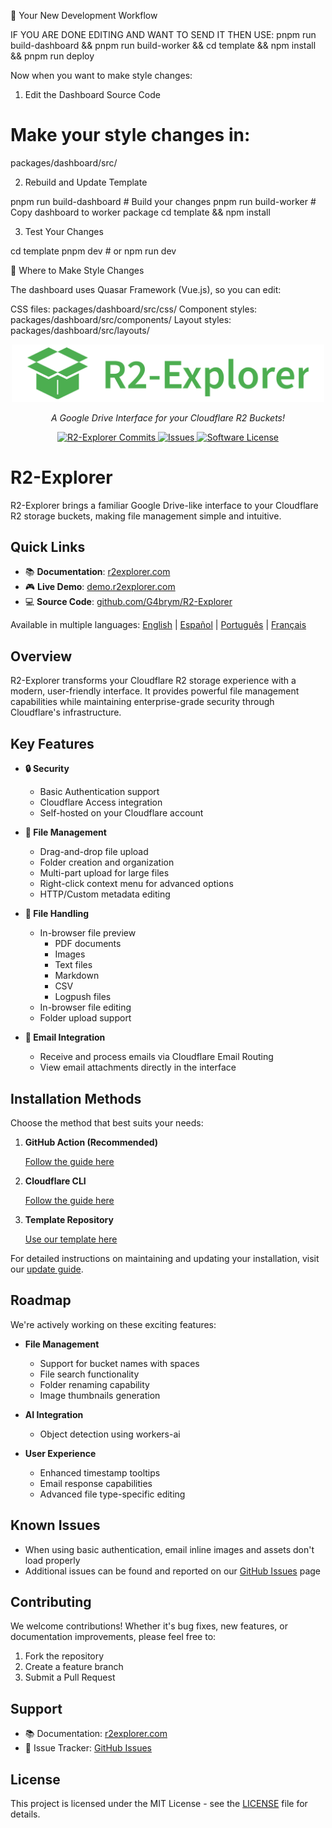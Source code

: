 🔄 Your New Development Workflow

IF YOU ARE DONE EDITING AND WANT TO SEND IT THEN USE:
pnpm run build-dashboard && pnpm run build-worker && cd template && npm install && pnpm run deploy

Now when you want to make style changes:

1. Edit the Dashboard Source Code

# Make your style changes in:

packages/dashboard/src/

2. Rebuild and Update Template

pnpm run build-dashboard # Build your changes
pnpm run build-worker # Copy dashboard to worker package
cd template && npm install

3. Test Your Changes

cd template
pnpm dev # or npm run dev

🎨 Where to Make Style Changes

The dashboard uses Quasar Framework (Vue.js), so you can edit:

CSS files: packages/dashboard/src/css/
Component styles: packages/dashboard/src/components/
Layout styles: packages/dashboard/src/layouts/

<div align="center">
  <a href="https://r2explorer.com/">
    <img src="https://raw.githubusercontent.com/G4brym/R2-explorer/refs/heads/main/packages/docs/pages/assets/r2-explorer-logo.png" width="500" height="auto" alt="R2-Explorer"/>
  </a>
</div>

<p align="center">
    <em>A Google Drive Interface for your Cloudflare R2 Buckets!</em>
</p>

<p align="center">
    <a href="https://github.com/G4brym/R2-Explorer/commits/main" target="_blank">
      <img src="https://img.shields.io/github/commit-activity/m/G4brym/R2-Explorer?label=Commits&style=social" alt="R2-Explorer Commits">
    </a>
    <a href="https://github.com/G4brym/R2-Explorer/issues" target="_blank">
      <img src="https://img.shields.io/github/issues/G4brym/R2-Explorer?style=social" alt="Issues">
    </a>
    <a href="https://github.com/G4brym/R2-Explorer/blob/main/LICENSE" target="_blank">
      <img src="https://img.shields.io/badge/license-MIT-brightgreen.svg?style=social" alt="Software License">
    </a>
</p>

# R2-Explorer

R2-Explorer brings a familiar Google Drive-like interface to your Cloudflare R2 storage buckets, making file management simple and intuitive.

## Quick Links

- 📚 **Documentation**: [r2explorer.com](https://r2explorer.com)
- 🎮 **Live Demo**: [demo.r2explorer.com](https://demo.r2explorer.com)
- 💻 **Source Code**: [github.com/G4brym/R2-Explorer](https://github.com/G4brym/R2-Explorer)

Available in multiple languages:
[English](https://r2explorer.com) |
[Español](https://r2explorer-com.translate.goog/?_x_tr_sl=en&_x_tr_tl=es) |
[Português](https://r2explorer-com.translate.goog/?_x_tr_sl=en&_x_tr_tl=pt-PT) |
[Français](https://r2explorer-com.translate.goog/?_x_tr_sl=en&_x_tr_tl=fr)

## Overview

R2-Explorer transforms your Cloudflare R2 storage experience with a modern, user-friendly interface. It provides powerful file management capabilities while maintaining enterprise-grade security through Cloudflare's infrastructure.

## Key Features

- **🔒 Security**

  - Basic Authentication support
  - Cloudflare Access integration
  - Self-hosted on your Cloudflare account

- **📁 File Management**

  - Drag-and-drop file upload
  - Folder creation and organization
  - Multi-part upload for large files
  - Right-click context menu for advanced options
  - HTTP/Custom metadata editing

- **👀 File Handling**

  - In-browser file preview
    - PDF documents
    - Images
    - Text files
    - Markdown
    - CSV
    - Logpush files
  - In-browser file editing
  - Folder upload support

- **📧 Email Integration**
  - Receive and process emails via Cloudflare Email Routing
  - View email attachments directly in the interface

## Installation Methods

Choose the method that best suits your needs:

1. **GitHub Action (Recommended)**

   [Follow the guide here](https://r2explorer.com/getting-started/creating-a-new-project/#1st-method-github-action-recommended)

2. **Cloudflare CLI**

   [Follow the guide here](https://r2explorer.com/getting-started/creating-a-new-project/#2nd-method-create-cloudflare)

3. **Template Repository**

   [Use our template here](https://github.com/G4brym/R2-Explorer/tree/main/template)

For detailed instructions on maintaining and updating your installation, visit our [update guide](https://r2explorer.com/getting-started/updating-your-project/).

## Roadmap

We're actively working on these exciting features:

- **File Management**

  - Support for bucket names with spaces
  - File search functionality
  - Folder renaming capability
  - Image thumbnails generation

- **AI Integration**

  - Object detection using workers-ai

- **User Experience**
  - Enhanced timestamp tooltips
  - Email response capabilities
  - Advanced file type-specific editing

## Known Issues

- When using basic authentication, email inline images and assets don't load properly
- Additional issues can be found and reported on our [GitHub Issues](https://github.com/G4brym/R2-Explorer/issues) page

## Contributing

We welcome contributions! Whether it's bug fixes, new features, or documentation improvements, please feel free to:

1. Fork the repository
2. Create a feature branch
3. Submit a Pull Request

## Support

- 📚 Documentation: [r2explorer.com](https://r2explorer.com)
- 🐛 Issue Tracker: [GitHub Issues](https://github.com/G4brym/R2-Explorer/issues)

## License

This project is licensed under the MIT License - see the [LICENSE](LICENSE) file for details.
